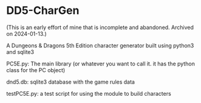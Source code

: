 # DD5-CharGen
(This is an early effort of mine that is incomplete and abandoned. Archived on 2024-01-13.)

A Dungeons &amp; Dragons 5th Edition character generator built using python3 and sqlite3

PC5E.py: The main library (or whatever you want to call it. it has the python class for the PC object)

dnd5.db: sqlite3 database with the game rules data

testPC5E.py: a test script for using the module to build characters

